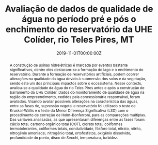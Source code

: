 ﻿---
abstract: 'A construção de usinas hidrelétricas é marcada por eventos bastante significativos, dentre eles destacam-se a formação do lago e o enchimento do reservatório. Durante a formação de reservatórios artificiais, podem ocorrer alterações na qualidade da água devido à submersão dos solos e da vegetação, sendo este um dos principais impactos sobre o ecossistema. Nesse contexto, avaliou-se a qualidade da água do rio Teles Pires antes e após a construção de barramento da UHE Colíder. Dados do monitoramento de qualidade de água na região do empreendimento, cedidos pela concessionária responsável, foram avaliados. Visando avaliar possíveis alterações na característica das águas, entre as fases rio, supressão vegetal e reservatório foi utilizado o teste de Kruskal-Wallis e o teste da Menor Diferença Significativa (LSD) com o procedimento de correção de Holm-Bonferroni, para as comparações múltiplas. Das variáveis analisadas, as que apresentaram diferenças entre as fases foram: cálcio total, carbono orgânico total (COT), cloreto total, coliformes termotolerantes, coliformes totais, condutividade, fósforo total, nitrato, nitrito, nitrogênio amoniacal, nitrogênio total, ortofosfatos, oxigênio dissolvido, profundidade do ponto, disco de Secchi, temperatura, turbidez.' 
authors:
- Ana Carolina Wosiack
- Ana Carolina Canossa Becker
- Alcides Conte Neto 
- Marianne Schaefer França Sieciechowicz 
- Nicole Machuca Brassac de Arruda
- Cicero Martins Junior
date: "2019-11-01T00:00:00Z"
doi: ""
featured: true
projects:
publication: XXIII Simpósio Brasileiro de Recursos Hídricos, Foz do Iguaçu
publication_short: 
publication_types:
- "1"
publishDate: "2019-11-01T00:00:00Z"
summary: 
tags: [Qualidade da água, Lactec]
title: 'Avaliação de dados de qualidade de água no período pré e pós o enchimento do reservatório da UHE Colíder, rio Teles Pires, MT'
url_code: ""
url_dataset: ""
url_pdf: "publication/colider_2019/XXIII-SBRH0392-Colíder.pdf"
url_poster: ""
url_project: ""
url_slides: ""
url_source: ""
url_video: ""
---

